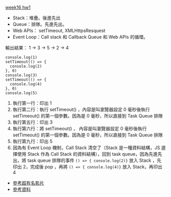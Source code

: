 [week16 hw1](https://hackmd.io/@auz/HJWC_vsyF#/)

* Stack：堆疊。後進先出
* Queue：排隊。先進先出。
* Web APIs： setTimeout, XMLHttpsResquest
* Event Loop：Call stack 和 Callback Queue 和 Web APIs 的循環。

輸出結果： 1 -> 3 -> 5 -> 2 -> 4

```
console.log(1)
setTimeout(() => {
  console.log(2)
}, 0)
console.log(3)
setTimeout(() => {
  console.log(4)
}, 0)
console.log(5)
```

1. 執行第一行：印出 1 
2. 執行第二行：執行 setTimeout() ，內容是叫瀏覽器設定 0 毫秒後執行 setTimeout() 的第一個參數。因為是 0 毫秒，所以直接到 Task Queue 排隊
3. 執行第五行：印出 3
4. 執行第六行：將 setTimeout() ， 內容是叫瀏覽器設定 0 毫秒後執行 setTimeout() 的第一個參數。因為是 0 毫秒，所以直接到 Task Queue 排隊
5. 執行第九行：印出 5
6. 因為有 Event Loop 機制，Call Stack 清空了（Stack 是一種資料結構，JS 選擇使用 Stack 作為 Call Stack 的資料結構），回到 task queue，因為先進先出，將 task queue 排隊的事件 `() => { console.log(2)}` 放入 Stack ，先印出 2，完成後 pop ，再將 `() => { console.log(4)}` 放入 Stack，再印出 4 



* [參考超有名影片](https://www.youtube.com/watch?v=8aGhZQkoFbQ)
* [參考資料](https://medium.com/itsems-frontend/javascript-event-loop-event-queue-call-stack-74a02fed5625)